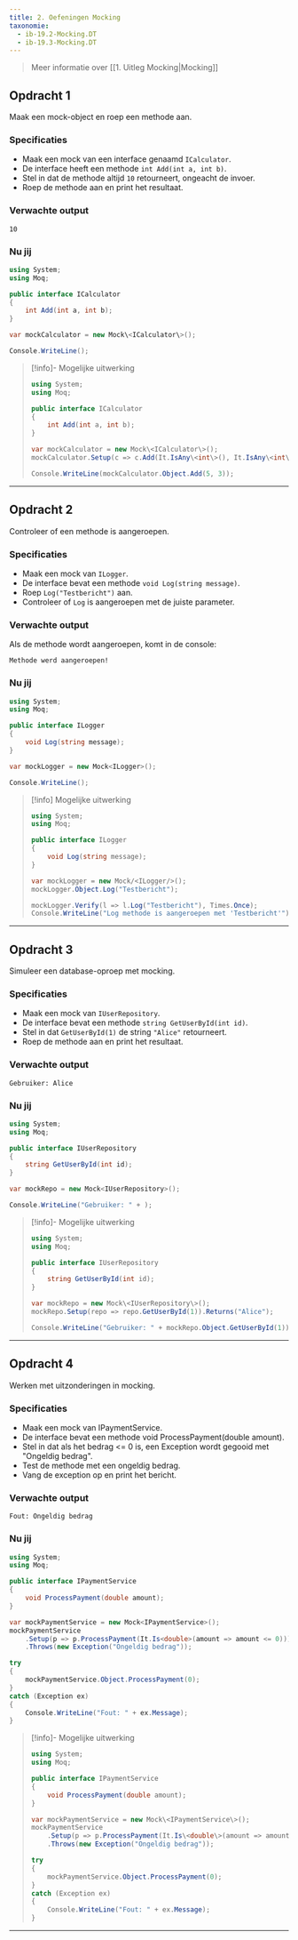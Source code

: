 ```yaml
---
title: 2. Oefeningen Mocking
taxonomie:
  - ib-19.2-Mocking.DT
  - ib-19.3-Mocking.DT
---
```


> Meer informatie over [[1. Uitleg Mocking|Mocking]]

## Opdracht 1
Maak een mock-object en roep een methode aan.

### Specificaties
- Maak een mock van een interface genaamd `ICalculator`.
- De interface heeft een methode `int Add(int a, int b)`.
- Stel in dat de methode altijd `10` retourneert, ongeacht de invoer.
- Roep de methode aan en print het resultaat.

### Verwachte output
```
10
```

### Nu jij
``` csharp runner
using System;
using Moq;

public interface ICalculator  
{  
    int Add(int a, int b);  
}  

var mockCalculator = new Mock\<ICalculator\>();

Console.WriteLine();
``` 

> [!info]- Mogelijke uitwerking
> ``` csharp
> using System;
> using Moq;
> 
> public interface ICalculator  
> {  
>     int Add(int a, int b);  
> }  
> 
> var mockCalculator = new Mock\<ICalculator\>();  
> mockCalculator.Setup(c => c.Add(It.IsAny\<int\>(), It.IsAny\<int\>())).Returns(10);  
> 
> Console.WriteLine(mockCalculator.Object.Add(5, 3));  
> ```

---

## Opdracht 2
Controleer of een methode is aangeroepen.

### Specificaties
- Maak een mock van `ILogger`.
- De interface bevat een methode `void Log(string message)`.
- Roep `Log("Testbericht")` aan.
- Controleer of `Log` is aangeroepen met de juiste parameter.

### Verwachte output
Als de methode wordt aangeroepen, komt in de console:
```
Methode werd aangeroepen!
```

### Nu jij
``` csharp runner
using System;
using Moq;

public interface ILogger  
{  
    void Log(string message);  
}  

var mockLogger = new Mock<ILogger>();  

Console.WriteLine();  
``` 

> [!info] Mogelijke uitwerking
> ```csharp
> using System;
> using Moq;
> 
> public interface ILogger  
> {  
>     void Log(string message);  
> }  
> 
> var mockLogger = new Mock/<ILogger/>();  
> mockLogger.Object.Log("Testbericht");  
>
> mockLogger.Verify(l => l.Log("Testbericht"), Times.Once);  
> Console.WriteLine("Log methode is aangeroepen met 'Testbericht'");  
> ```


---

## Opdracht 3
Simuleer een database-oproep met mocking.

### Specificaties
- Maak een mock van `IUserRepository`.
- De interface bevat een methode `string GetUserById(int id)`.
- Stel in dat `GetUserById(1)` de string `"Alice"` retourneert.
- Roep de methode aan en print het resultaat.

### Verwachte output
```
Gebruiker: Alice
```

### Nu jij
``` csharp runner
using System;
using Moq;

public interface IUserRepository  
{  
    string GetUserById(int id);  
}  

var mockRepo = new Mock<IUserRepository>();  

Console.WriteLine("Gebruiker: " + );  

``` 

> [!info]- Mogelijke uitwerking
> ``` csharp
> using System;
> using Moq;
> 
> public interface IUserRepository  
> {  
>     string GetUserById(int id);  
> }  
> 
> var mockRepo = new Mock\<IUserRepository\>();  
> mockRepo.Setup(repo => repo.GetUserById(1)).Returns("Alice");  
> 
> Console.WriteLine("Gebruiker: " + mockRepo.Object.GetUserById(1));  
> 
> ```

---

## Opdracht 4
Werken met uitzonderingen in mocking.

### Specificaties
- Maak een mock van IPaymentService.
- De interface bevat een methode void ProcessPayment(double amount).
- Stel in dat als het bedrag <= 0 is, een Exception wordt gegooid met "Ongeldig bedrag".
- Test de methode met een ongeldig bedrag.
- Vang de exception op en print het bericht.

### Verwachte output
```
Fout: Ongeldig bedrag
```

### Nu jij
``` csharp runner
using System;
using Moq;

public interface IPaymentService  
{  
    void ProcessPayment(double amount);  
}  

var mockPaymentService = new Mock<IPaymentService>();  
mockPaymentService  
    .Setup(p => p.ProcessPayment(It.Is<double>(amount => amount <= 0)))  
    .Throws(new Exception("Ongeldig bedrag"));  

try  
{  
    mockPaymentService.Object.ProcessPayment(0);  
}  
catch (Exception ex)  
{  
    Console.WriteLine("Fout: " + ex.Message);  
}
``` 

> [!info]- Mogelijke uitwerking
> ```csharp
> using System;
> using Moq;
> 
> public interface IPaymentService  
> {  
>     void ProcessPayment(double amount);  
> }  
> 
> var mockPaymentService = new Mock\<IPaymentService\>();  
> mockPaymentService  
>     .Setup(p => p.ProcessPayment(It.Is\<double\>(amount => amount <= 0)))  
>     .Throws(new Exception("Ongeldig bedrag"));  
> 
> try  
> {  
>     mockPaymentService.Object.ProcessPayment(0);  
> }  
> catch (Exception ex)  
> {  
>     Console.WriteLine("Fout: " + ex.Message);  
> }
> ```

---
